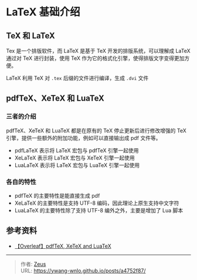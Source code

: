 # LaTeX 基础介绍


## TeX 和 LaTeX

Tex 是一个排版软件，而 LaTeX 是基于 TeX 开发的排版系统，可以理解成 LaTeX 通过对 TeX 进行封装，使用 TeX 作为它的格式化引擎，使得排版文字变得更加方便。

LaTeX 利用 TeX 对 `.tex` 后缀的文件进行编译，生成 `.dvi` 文件

## pdfTeX、XeTeX 和 LuaTeX

### 三者的介绍

pdfTeX、XeTeX 和 LuaTeX 都是在原有的 TeX 停止更新后进行修改增强的 TeX 引擎，提供一些额外的附加功能，例如可以直接输出成 pdf 文件等。

- pdfLaTeX 表示将 LaTeX 宏包与 pdfTeX 引擎一起使用
- XeLaTeX 表示将 LaTeX 宏包与 XeTeX 引擎一起使用
- LuaLaTeX 表示将 LaTeX 宏包与 LuaTeX 引擎一起使用

### 各自的特性

- pdfTeX 的主要特性是能直接生成 pdf
- XeLaTeX 的主要特性是支持 UTF-8 编码，因此理论上原生支持中文字符
- LuaLaTeX 的主要特性除了支持 UTF-8 编外之外，主要是增加了 Lua 脚本

## 参考资料

- [【Overleaf】pdfTeX, XeTeX and LuaTeX](https://www.overleaf.com/learn/latex/Articles/What%27s_in_a_Name%3A_A_Guide_to_the_Many_Flavours_of_TeX#And_finally:_from_TeX_to_pdfTeX.2C_XeTeX_and_LuaTeX)


---

> 作者: [Zeus](https://github.com/ywang-wnlo)  
> URL: https://ywang-wnlo.github.io/posts/a4752f87/  

